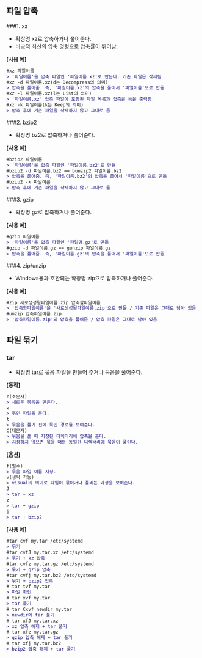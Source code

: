 ## 파일 압축

###1. xz
  - 확장명 xz로 압축하거나 풀어준다.
  - 비교적 최신의 압축 명령으로 압축률이 뛰어남.

**[사용 예]**
```diff
#xz 파일이름
> '파일이름'을 압축 파일인 '파일이름.xz'로 만든다. 기존 파일은 삭제됨
#xz -d 파일이름.xz(d는 Decompress의 의미)
> 압축을 풀어줌. 즉, '파일이름.xz'의 압축을 풀어서 '파일이름'으로 만듦
#xz -l 파일이름.xz(l는 List의 의미)
> '파일이름.xz' 압축 파일에 포함된 파일 목록과 압축률 등을 출력함
#xz -k 파일이름(k는 Keep의 의미)
> 압축 후에 기존 파일을 삭제하지 않고 그대로 둠
```

###2. bzip2
  - 확장명 bz2로 압축하거나 풀어준다.

**[사용 예]**
```diff
#bzip2 파일이름
> '파일이름'을 압축 파일인 '파일이름.bz2'로 만듦
#bzip2 -d 파일이름.bz2 == bunzip2 파일이름.bz2
> 압축을 풀어줌. 즉, '파일이름.bz2'의 압축을 풀어서 '파일이름'으로 만듦
#bzip2 -k 파일이름
> 압축 후에 기존 파일을 삭제하지 않고 그대로 둚
```

###3. gzip
  - 확장명 gz로 압축하거나 풀어준다.

**[사용 예]**
```diff
#gzip 파일이름
> '파일이름'을 압축 파일인 '파일명.gz'로 만듦
#gzip -d 파일이름.gz == gunzip 파일이름.gz
> 압축을 풀어줌. 즉, '파일이름.gz'의 압축을 풀어서 '파일이름'으로 만듦
```

###4. zip/unzip
  - Windows용과 호환되는 확장명 zip으로 압축하거나 풀어준다.

**[사용 예]**
```diff
#zip 새로생성될파일이름.zip 압축할파일이름
> '압축할파일이름'을 '새로생성될파일이름.zip'으로 만듦 / 기존 파일은 그대로 남아 있음
#unzip 압축파일이름.zip
> '압축파일이름.zip'의 압축을 풀어줌 / 압축 파일은 그대로 남아 있음
```

## 파일 묶기

### tar
  - 확장명 tar로 묶음 파일을 만들어 주거나 묶음을 풀어준다.

**[동작]**
```diff
c(소문자)
> 새로운 묶음을 만든다.
x
> 묶인 파일을 푼다.
t
> 묶음을 풀기 전에 묶인 경로를 보여준다.
C(대문자)
> 묶음을 풀 때 지정된 디렉터리에 압축을 푼다.
> 지정하지 않으면 묶을 때와 동일한 디렉터리에 묶음이 풀린다.
```

**[옵션]**
```diff
f(필수)
> 묶음 파일 이름 지정.
v(생략 가능)
> visual의 의미로 파일이 묶이거나 풀리는 과정을 보여준다.
J
> tar + xz
z
> tar + gzip
j
> tar + bzip2
```

**[사용 예]**
```diff
#tar cvf my.tar /etc/systemd
> 묶기
#tar cvfJ my.tar.xz /etc/systemd
> 묶기 + xz 압축
#tar cvfz my.tar.gz /etc/systemd
> 묶기 + gzip 압축
#tar cvfj my.tar.bz2 /etc/systemd
> 묶기 + bzip2 압축
# tar tvf my.tar
> 파일 확인
# tar xvf my.tar
> tar 풀기
# tar Cxvf newdir my.tar
> newdir에 tar 풀기
# tar xfJ my.tar.xz
> xz 압축 해제 + tar 풀기
# tar xfz my.tar.gz
> gzip 압축 해제 + tar 풀기
# tar xfj my.tar.bz2
> bzip2 압축 해제 + tar 풀기
```
